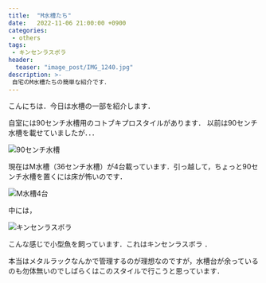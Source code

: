 ```yaml
---
title:  "M水槽たち"
date:   2022-11-06 21:00:00 +0900
categories: 
 - others
tags:
 - キンセンラスボラ
header:
  teaser: "image_post/IMG_1240.jpg"
description: >-
 自宅のM水槽たちの簡単な紹介です．
---
```



こんにちは．今日は水槽の一部を紹介します．

自室には90センチ水槽用のコトブキプロスタイルがあります．
以前は90センチ水槽を載せていましたが．．．

![90センチ水槽](image_post/IMG_1240.jpg)


現在はM水槽（36センチ水槽）が4台載っています．引っ越して，ちょっと90センチ水槽を置くには床が怖いのです．

![M水槽4台](image_post/DSCN5309.jpg)

中には，

![キンセンラスボラ](image_post/DSCN5302.jpg)


こんな感じで小型魚を飼っています．これはキンセンラスボラ ．



本当はメタルラックなんかで管理するのが理想なのですが，水槽台が余っているのも勿体無いのでしばらくはこのスタイルで行こうと思っています．
